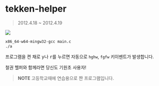 tekken-helper
========
> 2012.4.18 ~ 2012.4.19

![](https://live3.namuwikiusercontent.com/cd/cda68fcc1c1636ce2b15536cfdad6cb66a4c76d722ce5bc5e00ca421f4065faf.jpg)

```bash
x86_64-w64-mingw32-gcc main.c
./a
```

프로그램을 켠 채로 <kbd>y</kbd>나 <kbd>r</kbd>를 누르면 자동으로 `hghw`, `fgfw`
키이벤트가 발생합니다.

철권 헬퍼와 함께라면 당신도 기원초 사용자!

> **NOTE** 고등학교때에 연습용으로 짠 프로그램입니다.
